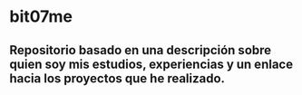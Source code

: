 # bit07me
## Repositorio basado en una descripción sobre quien soy mis estudios, experiencias y un enlace hacia los proyectos que he realizado. 
### 
